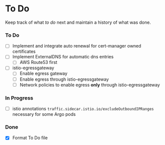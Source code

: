 # To Do 
Keep track of what *to do* next and maintain a history of what was done. 

### To Do
- [ ] Implement and integrate auto renewal for cert-manager owned certificates
- [ ] Implement ExternalDNS for automatic dns entries 
  - [ ] AWS Route53 first 
- [ ] istio-egressgateway
  - [ ] Enable egress gateway
  - [ ] Enable egress through istio-egressgateway
  - [ ] Network policies to enable egress **only** through istio-egressgateway

### In Progress
- [ ] istio annotations `traffic.sidecar.istio.io/excludeOutboundIPRanges` necessary for some Argo pods

### Done
- [x] Format To Do file


